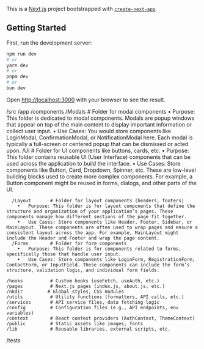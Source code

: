 This is a [Next.js](https://nextjs.org/) project bootstrapped with [`create-next-app`](https://github.com/vercel/next.js/tree/canary/packages/create-next-app).

## Getting Started

First, run the development server:

```bash
npm run dev
# or
yarn dev
# or
pnpm dev
# or
bun dev
```

Open [http://localhost:3000](http://localhost:3000) with your browser to see the result.

/src
  /app
    /components
      /Modals       # Folder for modal components
      	•	Purpose: This folder is dedicated to modal components. Modals are popup windows that appear on top of the main content to display important information or collect user input.
	    •	Use Cases: You would store components like LoginModal, ConfirmationModal, or NotificationModal here. Each modal is typically a full-screen or centered popup that can be dismissed or acted upon.
      /UI           # Folder for UI components like buttons, cards, etc.
      	•	Purpose: This folder contains reusable UI (User Interface) components that can be used across the application to build the interface.
	    •	Use Cases: Store components like Button, Card, Dropdown, Spinner, etc. These are low-level building blocks used to create more complex components. For example, a Button component might be reused in forms, dialogs, and other parts of the UI.

      /Layout       # Folder for layout components (headers, footers)
      	•	Purpose: This folder is for layout components that define the structure and organization of your application’s pages. These components manage how different sections of the page fit together.
	    •	Use Cases: Store components like Header, Footer, Sidebar, or MainLayout. These components are often used to wrap pages and ensure a consistent layout across the app. For example, MainLayout might include the Header and Footer and wrap the page content.
      /Forms        # Folder for form components
	    •	Purpose: This folder is for components related to forms, specifically those that handle user input.
	    •	Use Cases: Store components like LoginForm, RegistrationForm, ContactForm, or InputField. These components can include the form’s structure, validation logic, and individual form fields.

    /hooks          # Custom hooks (useFetch, useAuth, etc.)
    /pages          # Next.js pages (index.js, about.js, etc.)
    /nkdir         # Global styles, CSS modules
    /utils          # Utility functions (formatters, API calls, etc.)
    /services       # API service files, data fetching logic
    /config         # Configuration files (e.g., API endpoints, env variables)
    /context        # React context providers (AuthContext, ThemeContext)
    /public         # Static assets like images, fonts
    /lib            # Reusable libraries, external scripts, etc.
  /tests              